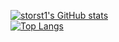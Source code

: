 [![storst1's GitHub stats](https://github-readme-stats-phi-eight-41.vercel.app/api?username=storst1&theme=aura&show_icons=true&hide=issues)](https://github.com/storst1/github-readme-stats) </br>
[![Top Langs](https://github-readme-stats-phi-eight-41.vercel.app/api/top-langs/?username=storst1&theme=aura&show_icons=true&layout=pie&langs_count=14&size_weight=1&count_weight=0)](https://github.com/storst1/github-readme-stats) </br>
